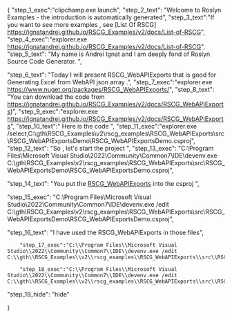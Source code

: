 {
    "step_1_exec":"clipchamp.exe launch",
    "step_2_text": "Welcome to Roslyn Examples - the introduction is automatically generated",
    "step_3_text":"If you want to see more examples , see  [List Of RSCG] https://ignatandrei.github.io/RSCG_Examples/v2/docs/List-of-RSCG",
    "step_4_exec":"explorer.exe https://ignatandrei.github.io/RSCG_Examples/v2/docs/List-of-RSCG",
    "step_5_text": "My name is Andrei Ignat and I am deeply fond of Roslyn Source Code Generator. ",

"step_6_text": "Today I will present RSCG_WebAPIExports  that is good for Generating Excel from WebAPI json array .",
"step_7_exec":"explorer.exe https://www.nuget.org/packages/RSCG_WebAPIExports/",
"step_8_text": "You can download the code from https://ignatandrei.github.io/RSCG_Examples/v2/docs/RSCG_WebAPIExports)",
"step_9_exec":"explorer.exe https://ignatandrei.github.io/RSCG_Examples/v2/docs/RSCG_WebAPIExports",
"step_10_text":" Here is the code ",
"step_11_exec":"explorer.exe /select,C:\\gth\\RSCG_Examples\\v2\\rscg_examples\\RSCG_WebAPIExports\\src\\RSCG_WebAPIExportsDemo\\RSCG_WebAPIExportsDemo.csproj",
"step_12_text": "So , let's start the project ",
"step_13_exec": "C:\\Program Files\\Microsoft Visual Studio\\2022\\Community\\Common7\\IDE\\devenv.exe C:\\gth\\RSCG_Examples\\v2\\rscg_examples\\RSCG_WebAPIExports\\src\\RSCG_WebAPIExportsDemo\\RSCG_WebAPIExportsDemo.csproj",

"step_14_text": "You put the  [RSCG_WebAPIExports](https://www.nuget.org/packages/RSCG_WebAPIExports/) into the csproj ",

"step_15_exec": "C:\\Program Files\\Microsoft Visual Studio\\2022\\Community\\Common7\\IDE\\devenv.exe /edit C:\\gth\\RSCG_Examples\\v2\\rscg_examples\\RSCG_WebAPIExports\\src\\RSCG_WebAPIExportsDemo\\RSCG_WebAPIExportsDemo.csproj",

"step_16_text": "I have used the RSCG_WebAPIExports in those files",


        "step_17_exec":"C:\\Program Files\\Microsoft Visual Studio\\2022\\Community\\Common7\\IDE\\devenv.exe /edit C:\\gth\\RSCG_Examples\\v2\\rscg_examples\\RSCG_WebAPIExports\\src\\RSCG_WebAPIExportsDemo\\Controllers\\WeatherForecastController.cs",
    
        "step_18_exec":"C:\\Program Files\\Microsoft Visual Studio\\2022\\Community\\Common7\\IDE\\devenv.exe /edit C:\\gth\\RSCG_Examples\\v2\\rscg_examples\\RSCG_WebAPIExports\\src\\RSCG_WebAPIExportsDemo\\Program.cs",
    
"step_19_hide": "hide"


}